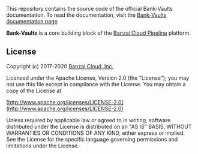 This repository contains the source code of the official Bank-Vaults documentation. To read the documentation, visit the [Bank-Vaults documentation page](https://banzaicloud.com/docs/bank-vaults/)

**Bank-Vaults** is a core building block of the [Banzai Cloud Pipeline](https://banzaicloud.com/products/pipeline) platform.

## License

Copyright (c) 2017-2020 [Banzai Cloud, Inc.](https://banzaicloud.com)

Licensed under the Apache License, Version 2.0 (the "License");
you may not use this file except in compliance with the License.
You may obtain a copy of the License at

[http://www.apache.org/licenses/LICENSE-2.0](http://www.apache.org/licenses/LICENSE-2.0)

Unless required by applicable law or agreed to in writing, software
distributed under the License is distributed on an "AS IS" BASIS,
WITHOUT WARRANTIES OR CONDITIONS OF ANY KIND, either express or implied.
See the License for the specific language governing permissions and
limitations under the License.

